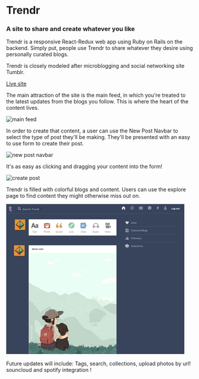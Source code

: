 # Trendr

### A site to share and create whatever you like

Trendr is a responsive React-Redux web app using Ruby on Rails on the backend. Simply put, people use Trendr to share whatever they desire using personally curated blogs.

Trendr is closely modeled after microblogging and social networking site Tumblr.

[Live site](https://trendr.thinksalat.com)

The main attraction of the site is the main feed, in which you're treated to the latest updates from the blogs you follow. This is where the heart of the content lives.

![main feed](https://github.com/ThinkSalat/Trendr/blob/master/Documents/readme%20files/main%20feed.gif?raw=true)

In order to create that content, a user can use the New Post Navbar to select the type of post they'll be making. They'll be presented with an easy to use form to create their post.

![new post navbar](https://github.com/ThinkSalat/Trendr/blob/master/Documents/readme%20files/new%20post%20navbar.gif?raw=true)

It's as easy as clicking and dragging your content into the form!

![create post](https://github.com/ThinkSalat/Trendr/blob/master/Documents/readme%20files/creating%20post.gif?raw=true)

Trendr is filled with colorful blogs and content. Users can use the explore page to find content they might otherwise miss out on.

![explore](https://github.com/ThinkSalat/Trendr/blob/master/Documents/readme%20files/explore.gif?raw=true)

Future updates will include: Tags, search, collections, upload photos by url! souncloud and spotify integration !
